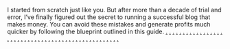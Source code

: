 I started from scratch just like you. But after more than a decade of trial and error, I’ve finally figured out the secret to running a successful blog that makes money. You can avoid these mistakes and generate profits much quicker by following the blueprint outlined in this guide.
<a href="https://customerreviewsandtestimonialssc.weebly.com/blog/the-seo-tricks-for-this-trade">.</a>
<a href="https://socialmediamanagementsc.weebly.com/blog/seo-training-by-seo-expert">.</a>
<a href="https://socialmedialisteningss.weebly.com/blog/seo-expert-services-value-timelines">.</a>
<a href="https://communitybuildingsc.weebly.com/blog/seo-article-advertising-and-couple-of-secrets">.</a>
<a href="https://emotionalmarketingscc.weebly.com/blog/seo-packages-off-page-or-on-page-seo-will-be-more-important">.</a>
<a href="https://mobile-friendlywebsitessc.weebly.com/blog/seo-dos-and-donts-revisiting-an-old-friend">.</a>
<a href="https://onlinemarketingmetricssc.weebly.com/blog/seo-lesson-aiming-towards-weekly-progress">.</a>
<a href="https://onlineeventpromotionsc.weebly.com/blog/seo-creating-services">.</a>
<a href="https://dynamiccontentinemailsscc.weebly.com/blog/advantages-and-downsides-of-employing-large-seo-firm">.</a>
<a href="https://communityforumsformarketingscc.weebly.com/blog/seo-software-review-the-abilities-and-failings-of-online-business-promoter-11">.</a>
<a href="https://growthhackingstrategiessc.weebly.com/blog/ten-seo-scams-and-pitfalls-and-tips-on-how-to-avoid-them">.</a>
<a href="https://socialcommercesc.weebly.com/blog/how-to-work-with-expert-seo-agency">.</a>
<a href="https://socialcommercesc.weebly.com/blog1/critical-off-page-seo">.</a>
<a href="https://customersegmentationsc.weebly.com/blog/seo-marketing-four-more-seo-myths-to-evaluate-out-for">.</a>
<a href="https://voicesearchoptimizationsc.weebly.com/blog/are-your-seo-efforts-going-down-the-sink">.</a>
<a href="https://marketingmeasurementssc.weebly.com/blog/what-is-search-engine-optimisation-seo">.</a>
<a href="https://geotargetingsc.weebly.com/blog/seo-and-tagging-in-email-marketing">.</a>
<a href="https://reputationmarketingsc.weebly.com/blog/seo-products-should-you-automate">.</a>
<a href="https://location-basedmarketingscc.weebly.com/blog/seo-professional-a-person-need-should-ask-before-using-a-consultant">.</a>
<a href="https://subscription-basedscc.weebly.com/blog/things-regardless-of-the-should-be-aware-of-when-seo">.</a>
<a href="https://employeeadvocacyindigitalmarketingsc.weebly.com/blog/are-you-making-these-deadly-seo-mistakes">.</a>
<a href="https://visualsearchoptimizationssc.weebly.com/blog/do-genuinely-need-internet-marketing-services-for-your-business">.</a>
<a href="https://onlinemarketresearchsc.weebly.com/blog/best-website-optimization-tips-5-simple-seo-wordpress-techniques">.</a>
<a href="https://landingpageoptimizationsc.weebly.com/blog/bristol-seo-and-bath-seo-services-for-local-search-engine-optimisation">.</a>
<a href="https://mobile-firstmarketingapproachssc.weebly.com/blog/why-is-tracking-seo-so-critical-for-every-market">.</a>
<a href="https://personalizationinmarketingsc.weebly.com/blog/using-seo-to-get-traffic">.</a>
<a href="https://videostorytellingsc.weebly.com/blog/good-qualities-of-seo-experts">.</a>
<a href="https://brandstorytellingsc.weebly.com/blog/seo-along-with-the-lawyer-in-the-red-fit">.</a>
<a href="https://influencercollaborationssc.weebly.com/blog/seo-tips-forget-google-5-tips-for-alternative-seo">.</a>
<a href="https://customerloyaltyprogramsssc.weebly.com/blog/how-good-is-your-seo-constructing-company">.</a>
<a href="https://nativeadvertisingsc.weebly.com/blog/seo-specialist-tend-to-be-the-would-like">.</a>
<a href="https://onlinecustomerservicesc.weebly.com/blog/seo-power-does-not-replace-other-wordpress-plugins">.</a>
<a href="https://podcastadvertisingsc.weebly.com/blog/use-a-high-quality-on-page-seo-to-be-able-to-maximize-your-websites-effectiveness">.</a>
<a href="https://customerjourneymappingsc.weebly.com/blog/hiring-a-search-engine-marketing-company-for-ones-business">.</a>
<a href="https://chatmarketingsc.weebly.com/blog/website-design-user-or-seo-friendly-look-for-balance">.</a>
<a href="https://digitalmarketingethicssc.weebly.com/blog/how-to-totally-write-a-seo-article-to-improve-sales-and-profits">.</a>
<a href="https://cross-channelmarketingintegrationsc.weebly.com/blog/seo-tools-backlink-checkers-evaluate-links-to-your-site">.</a>
<a href="https://socialmediainfluencersscc.weebly.com/blog/get-top-ranking-which-seo-services-provider-does-not-claim-our">.</a>
<a href="https://webinarmarketingssc.weebly.com/blog/seo-articles-easy-ways-much-more-information-the-ropes">.</a>
<a href="https://digitalmarketingcertificationssc.weebly.com/blog/learn-how-to-improve-seo-for-to-apply">.</a>
<a href="https://brandauthenticityindigitalcampaignssc.weebly.com/blog/top-5-seo-realities-for-business-to-business-b-to-b-marketers">.</a>
<a href="https://networkmarketingopportunitiessc.weebly.com/blog/seo-book-internet-programs">.</a>
<a href="https://onlinecontestpromotionssc.weebly.com/blog/5-common-mistakes-processed-an-seo-agency">.</a>
<a href="https://responsiveemaildesignssc.weebly.com/blog/answers-from-an-search-engine-optimization-firm-in-dallas">.</a>
<a href="https://behavioraltargetingsc.weebly.com/blog/how-to-set-up-a-search-engine-optimisation-campaign-in-the-week">.</a>
<a href="https://livestreamingforbrandssc.weebly.com/blog/seo-tools-7-things-consider-when-choosing-seo-software">.</a>
<a href="https://user-generatedcontentsc.weebly.com/blog/seo-toolbars-for-free">.</a>
<a href="https://inboundmarketingsc.weebly.com/blog/the-five-questions-must-when-renting-a-seo-expert">.</a>
<a href="https://mobilepaymentintegrationsssc.weebly.com/blog/profitable-seo-5-advanced-approaches-to-profitable-seo">.</a>
<a href="https://testinginonlinecampaignssc.weebly.com/blog/mlm-marketing-with-seo">.</a>
